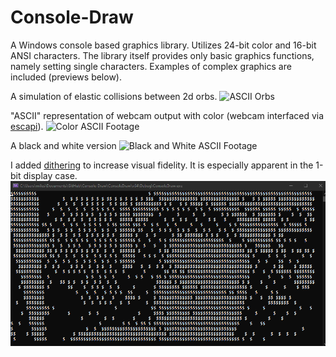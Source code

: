 # Console-Draw

A Windows console based graphics library. Utilizes 24-bit color and 16-bit ANSI characters. The library itself provides only basic graphics functions, namely setting single characters. Examples of complex graphics are included (previews below). 

A simulation of elastic collisions between 2d orbs.
![ASCII Orbs](/orbs.gif)

"ASCII" representation of webcam output with color (webcam interfaced via [escapi](https://github.com/jarikomppa/escapi)).
![Color ASCII Footage](/rgb_example.gif)

A black and white version
![Black and White ASCII Footage](/bnw_example.gif)

I added [dithering](https://en.wikipedia.org/wiki/Dither) to increase visual fidelity. It is especially apparent in the 1-bit display case.
![Dithered 1-bit Footage](/dithering_example.gif)